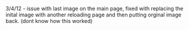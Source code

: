 3/4/12 - issue with last image on the main page, fixed with replacing the inital image with another reloading page and then putting orginal image back. (dont know how this worked)